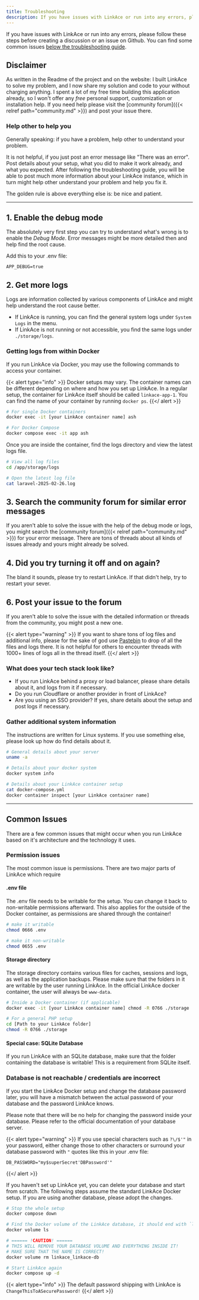 ```yaml
---
title: Troubleshooting
description: If you have issues with LinkAce or run into any errors, please follow these steps before creating a discussion or an issue on Github.
---
```


If you have issues with LinkAce or run into any errors, please follow these steps before creating a discussion or an issue on Github. You can find some common issues [below the troubleshooting guide](#common-issues).

## Disclaimer

As written in the Readme of the project and on the website: I built LinkAce to solve my problem, and I now share my solution and code to your without charging anything. I spent a lot of my free time building this application already, so I won't offer any *free* personal support, customization or installation help. If you need help please visit the [community forum]({{< relref path="community.md" >}}) and post your issue there.

### Help other to help you

Generally speaking: if you have a problem, help other to understand your problem.

It is not helpful, if you just post an error message like "There was an error". Post details about your setup, what you did to make it work already, and what you expected. After following the troubleshooting guide, you will be able to post much more information about your LinkAce instance, which in turn might help other understand your problem and help you fix it.

The golden rule is above everything else is: be nice and patient.

---

## 1. Enable the debug mode

The absolutely very first step you can try to understand what's wrong is to enable the _Debug Mode_. Error messages might be more detailed then and help find the root cause.

Add this to your .env file:

```
APP_DEBUG=true
```

## 2. Get more logs

Logs are information collected by various components of LinkAce and might help understand the root cause better.

- If LinkAce is running, you can find the general system logs under `System Logs` in the menu.
- If LinkAce is not running or not accessible, you find the same logs under `./storage/logs`.

### Getting logs from within Docker

If you run LinkAce via Docker, you may use the following commands to access your container.

{{< alert type="info" >}}
Docker setups may vary. The container names can be different depending on where and how you set up LinkAce. In a regular setup, the container for LinkAce itself should be called `linkace-app-1`. You can find the name of your container by running `docker ps`.
{{</ alert >}}

```bash
# For single Docker containers
docker exec -it [your LinkAce container name] ash

# For Docker Compose
docker compose exec -it app ash
```

Once you are inside the container, find the logs directory and view the latest logs file.

```bash
# View all log files
cd /app/storage/logs

# Open the latest log file
cat laravel-2025-02-26.log
```

## 3. Search the community forum for similar error messages

If you aren't able to solve the issue with the help of the debug mode or logs, you might search the [community forum]({{< relref path="community.md" >}}) for your error message. There are tons of threads about all kinds of issues already and yours might already be solved.

## 4. Did you try turning it off and on again?

The bland it sounds, please try to restart LinkAce. If that didn't help, try to restart your sever.

## 6. Post your issue to the forum

If you aren't able to solve the issue with the detailed information or threads from the community, you might post a new one.

{{< alert type="warning" >}}
If you want to share tons of log files and additional info, please for the sake of god use [Pastebin](https://pastebin.com/) to drop of all the files and logs there. It is not helpful for others to encounter threads with 1000+ lines of logs all in the thread itself.
{{</ alert >}}

### What does your tech stack look like?

- If you run LinkAce behind a proxy or load balancer, please share details about it, and logs from it if necessary.
- Do you run Cloudflare or another provider in front of LinkAce?
- Are you using an SSO provider? If yes, share details about the setup and post logs if necessary.

### Gather additional system information

The instructions are written for Linux systems. If you use something else, please look up how do find details about it.

```bash
# General details about your server
uname -a

# Details about your docker system
docker system info

# Details about your LinkAce container setup
cat docker-compose.yml
docker container inspect [your LinkAce container name]
```

---

## Common Issues

There are a few common issues that might occur when you run LinkAce based on it's architecture and the technology it uses.

### Permission issues

The most common issue is permissions. There are two major parts of LinkAce which require 

#### .env file

The .env file needs to be writable for the setup. You can change it back to non-writable permissions afterward. This also applies for the outside of the Docker container, as permissions are shared through the container!

```bash
# make it writable
chmod 0666 .env

# make it non-writable
chmod 0655 .env
```

#### Storage directory

The storage directory contains various files for caches, sessions and logs, as well as the application backups. Please make sure that the folders in it are writable by the user running LinkAce. In the official LinkAce docker container, the user will always be `www-data`.

```bash
# Inside a Docker container (if applicable)
docker exec -it [your LinkAce container name] chmod -R 0766 ./storage

# For a general PHP setup
cd [Path to your LinkAce folder]
chmod -R 0766 ./storage
```

#### Special case: SQLite Database

If you run LinkAce with an SQLite database, make sure that the folder containing the database is writable! This is a requirement from SQLite itself.

### Database is not reachable / credentials are incorrect

If you start the LinkAce Docker setup and change the database password later, you will have a mismatch between the actual password of your database and the password LinkAce knows.

Please note that there will be no help for changing the password inside your database. Please refer to the official documentation of your database server.

{{< alert type="warning" >}}
If you use special characters such as `?\/$'"` in your password, either change those to other characters or surround your database password with `"` quotes like this in your .env file:
```
DB_PASSWORD="my$superSecret'DBPassword'"
```
{{</ alert >}}

If you haven't set up LinkAce yet, you can delete your database and start from scratch. The following steps assume the standard LinkAce Docker setup. If you are using another database, please adopt the changes.

```bash
# Stop the whole setup
docker compose down

# Find the Docker volume of the LinkAce database, it should end with `linkace-db`
docker volume ls 

# ====== !CAUTION! ======
# THIS WILL REMOVE YOUR DATABASE VOLUME AND EVERYTHING INSIDE IT!
# MAKE SURE THAT THE NAME IS CORRECT!
docker volume rm linkace_linkace-db

# Start LinkAce again
docker compose up -d
```

{{< alert type="info" >}}
The default password shipping with LinkAce is `ChangeThisToASecurePassword!`
{{</ alert >}}
